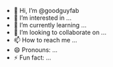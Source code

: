 - 👋 Hi, I’m @goodguyfab
- 👀 I’m interested in ...
- 🌱 I’m currently learning ...
- 💞️ I’m looking to collaborate on ...
- 📫 How to reach me ...
- 😄 Pronouns: ...
- ⚡ Fun fact: ...

<!---
goodguyfab/goodguyfab is a ✨ special ✨ repository because its `README.md` (this file) appears on your GitHub profile.
You can click the Preview link to take a look at your changes.
--->
